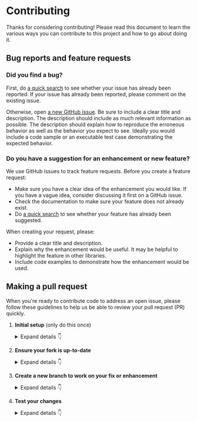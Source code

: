 # Contributing

Thanks for considering contributing! Please read this document to learn the various ways you can contribute to this project and how to go about doing it.

## Bug reports and feature requests

### Did you find a bug?

First, do [a quick search](https://github.com/LFPy/ElectricBrainSignals/issues) to see whether your issue has already been reported.
If your issue has already been reported, please comment on the existing issue.

Otherwise, open [a new GitHub issue](https://github.com/LFPy/ElectricBrainSignals/issues).  Be sure to include a clear title
and description.  The description should include as much relevant information as possible.  The description should
explain how to reproduce the erroneous behavior as well as the behavior you expect to see.  Ideally you would include a
code sample or an executable test case demonstrating the expected behavior.

### Do you have a suggestion for an enhancement or new feature?

We use GitHub issues to track feature requests. Before you create a feature request:

* Make sure you have a clear idea of the enhancement you would like. If you have a vague idea, consider discussing
it first on a GitHub issue.
* Check the documentation to make sure your feature does not already exist.
* Do [a quick search](https://github.com/LFPy/ElectricBrainSignals/issues) to see whether your feature has already been suggested.

When creating your request, please:

* Provide a clear title and description.
* Explain why the enhancement would be useful. It may be helpful to highlight the feature in other libraries.
* Include code examples to demonstrate how the enhancement would be used.

## Making a pull request

When you're ready to contribute code to address an open issue, please follow these guidelines to help us be able to review your pull request (PR) quickly.

1. **Initial setup** (only do this once)

    <details><summary>Expand details 👇</summary><br/>

    If you haven't already done so, please [fork](https://help.github.com/en/enterprise/2.13/user/articles/fork-a-repo) this repository on GitHub.

    Then clone your fork locally with

        git clone https://github.com/USERNAME/ElectricBrainSignals.git

    or

        git clone git@github.com:USERNAME/ElectricBrainSignals.git

    At this point the local clone of your fork only knows that it came from *your* repo, github.com/USERNAME/ElectricBrainSignals.git, but doesn't know anything the *main* repo, [https://github.com/LFPy/ElectricBrainSignals.git](https://github.com/LFPy/ElectricBrainSignals). You can see this by running

        git remote -v

    which will output something like this:

        origin https://github.com/USERNAME/ElectricBrainSignals.git (fetch)
        origin https://github.com/USERNAME/ElectricBrainSignals.git (push)

    This means that your local clone can only track changes from your fork, but not from the main repo, and so you won't be able to keep your fork up-to-date with the main repo over time. Therefore you'll need to add another "remote" to your clone that points to [https://github.com/LFPy/ElectricBrainSignals.git](https://github.com/LFPy/ElectricBrainSignals). To do this, run the following:

        git remote add upstream https://github.com/LFPy/ElectricBrainSignals.git

    Now if you do `git remote -v` again, you'll see

        origin https://github.com/USERNAME/ElectricBrainSignals.git (fetch)
        origin https://github.com/USERNAME/ElectricBrainSignals.git (push)
        upstream https://github.com/LFPy/ElectricBrainSignals.git (fetch)
        upstream https://github.com/LFPy/ElectricBrainSignals.git (push)

2. **Ensure your fork is up-to-date**

    <details><summary>Expand details 👇</summary><br/>

    Once you've added an "upstream" remote pointing to [https://github.com/LFPy/ElectricBrainSignals.git](https://github.com/LFPy/ElectricBrainSignals), keeping your fork up-to-date is easy:

        git checkout main  # if not already on main
        git pull --rebase upstream main
        git push

    </details>

3. **Create a new branch to work on your fix or enhancement**

    <details><summary>Expand details 👇</summary><br/>

    Committing directly to the main branch of your fork is not recommended. It will be easier to keep your fork clean if you work on a separate branch for each contribution you intend to make.

    You can create a new branch with

        # replace BRANCH with whatever name you want to give it
        git checkout -b BRANCH
        git push -u origin BRANCH

    </details>

4. **Test your changes**

    <details><summary>Expand details 👇</summary><br/>

    Our continuous integration (CI) testing may run [a number of checks](https://github.com/LFPy/ElectricBrainSignals/actions) for each pull request on [GitHub Actions](https://github.com/features/actions).
    You can run most of these tests locally, which is something you should do *before* opening a PR to help speed up the review process and make it easier for us.

    And finally, please update the [CHANGELOG](https://github.com/LFPy/ElectricBrainSignals/blob/main/CHANGELOG.md) with notes on your contribution in the "Unreleased" section at the top.

    After all of the above checks have passed, you can now open [a new GitHub pull request](https://github.com/LFPy/ElectricBrainSignals/pulls).
    Make sure you have a clear description of the problem and the solution, and include a link to relevant issues.

    We look forward to reviewing your PR!

    </details>